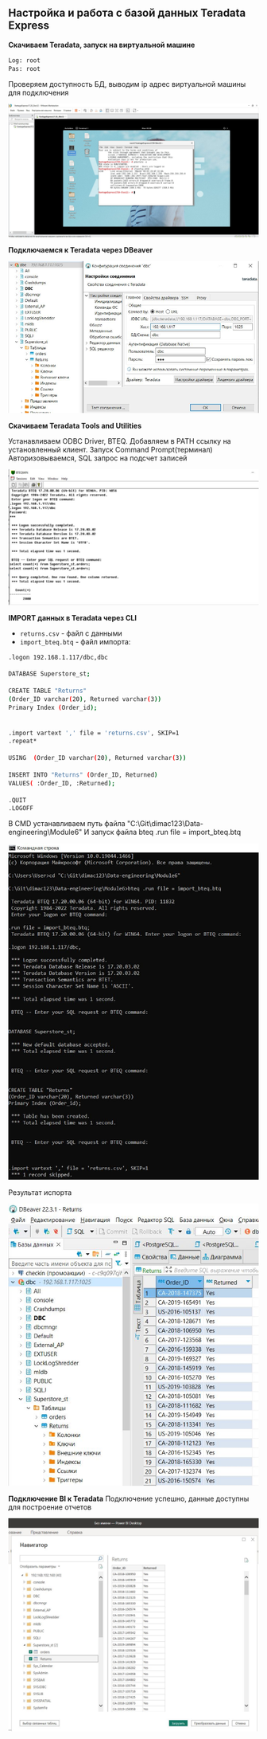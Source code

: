 ## Настройка и работа с базой данных Teradata Express

**Скачиваем Teradata, запуск на виртуальной машине**
```sh
Log: root
Pas: root
```
Проверяем доступность БД, выводим ip адрес виртуальной машины для подключения

![Иллюстрация к проекту](https://github.com/dimac123/dimac123/blob/main/Data-engineering/Module6/6-1.JPG)


**Подключаемся к Teradata через DBeaver**

![Иллюстрация к проекту](https://github.com/dimac123/dimac123/blob/main/Data-engineering/Module6/6-2.JPG)


**Скачиваем Teradata Tools and Utilities**

Устанавливаем ODBC Driver, BTEQ. Добавляем в PATH ссылку на установленный клиент. Запуск Command Prompt(терминал)
Авторизовываемся, SQL запрос на подсчет записей

![Иллюстрация к проекту](https://github.com/dimac123/dimac123/blob/main/Data-engineering/Module6/6-3.JPG)


**IMPORT данных в Teradata через CLI**

- `returns.csv` - файл с данными
- `import_bteq.btq` - файл импорта:

```sh
.logon 192.168.1.117/dbc,dbc

DATABASE Superstore_st;

CREATE TABLE "Returns"
(Order_ID varchar(20), Returned varchar(3))
Primary Index (Order_id);


.import vartext ',' file = 'returns.csv', SKIP=1
.repeat*

USING  (Order_ID varchar(20), Returned varchar(3))

INSERT INTO "Returns" (Order_ID, Returned)
VALUES( :Order_ID, :Returned);
     
.QUIT
.LOGOFF
```

В CMD устанавливаем путь файла
"C:\Git\dimac123\Data-engineering\Module6"
И запуск файла
bteq .run file = import_bteq.btq

![Иллюстрация к проекту](https://github.com/dimac123/dimac123/blob/main/Data-engineering/Module6/6-7.JPG)

Результат испорта

![Иллюстрация к проекту](https://github.com/dimac123/dimac123/blob/main/Data-engineering/Module6/6-5.JPG)

**Подключение BI к Teradata**
Подключение успешно, данные доступны для построение отчетов

![Иллюстрация к проекту](https://github.com/dimac123/dimac123/blob/main/Data-engineering/Module6/6-4.JPG)
